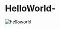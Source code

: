 # HelloWorld-
![helloworld](https://user-images.githubusercontent.com/106101620/176178152-e1afc174-c9de-4675-9644-bb78541e00d9.jpg)

